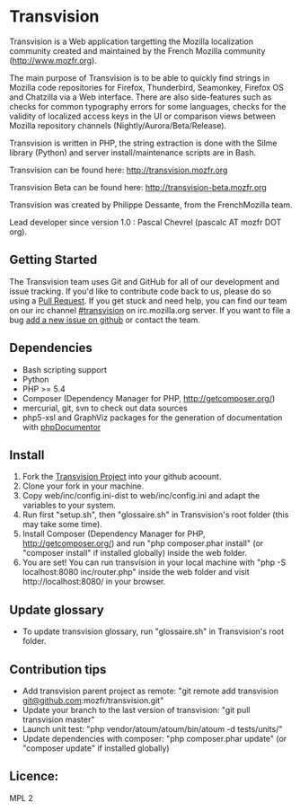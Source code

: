 Transvision
===========

Transvision is a Web application targetting the Mozilla localization community created and maintained by the French Mozilla community (http://www.mozfr.org).

The main purpose of Transvision is to be able to quickly find strings in Mozilla code repositories for Firefox, Thunderbird, Seamonkey, Firefox OS and Chatzilla via a Web interface. There are also side-features such as checks for common typography errors for some languages, checks for the validity of localized access keys in the UI or comparison views between Mozilla repository channels (Nightly/Aurora/Beta/Release).

Transvision is written in PHP, the string extraction is done with the Silme library (Python) and server install/maintenance scripts are in Bash.

Transvision can be found here:
http://transvision.mozfr.org

Transvision Beta can be found here:
http://transvision-beta.mozfr.org

Transvision was created by Philippe Dessante, from the FrenchMozilla team.

Lead developer since version 1.0 : Pascal Chevrel (pascalc AT mozfr DOT org).

## Getting Started

The Transvision team uses Git and GitHub for all of our development and issue tracking.
If you'd like to contribute code back to us, please do so using a [Pull Request][].
If you get stuck and need help, you can find our team on our irc channel [#transvision][] on irc.mozilla.org server.
If you want to file a bug [add a new issue on github][] or contact the team.

[Pull Request]: https://help.github.com/articles/using-pull-requests
[#transvision]: irc://irc.mozilla.org/transvision
[add a new issue on github]: https://github.com/mozfr/transvision/issues

Dependencies
------------
- Bash scripting support
- Python
- PHP >= 5.4
- Composer (Dependency Manager for PHP, http://getcomposer.org/)
- mercurial, git, svn to check out data sources
- php5-xsl and GraphViz packages for the generation of documentation with [phpDocumentor](http://phpdoc.org/)

Install
-------
1. Fork the [Transvision Project][] into your github acoount.
2. Clone your fork in your machine.
3. Copy web/inc/config.ini-dist to web/inc/config.ini and adapt the variables to your system.
4. Run first "setup.sh", then "glossaire.sh" in Transvision's root folder (this may take some time).
5. Install Composer (Dependency Manager for PHP, http://getcomposer.org/) and run "php composer.phar install" (or "composer install" if installed globally) inside the web folder.
6. You are set! You can run transvision in your local machine with "php -S localhost:8080 inc/router.php" inside the web folder and visit http://localhost:8080/ in your browser.

[Transvision Project]: https://github.com/mozfr/transvision

Update glossary
---------------
- To update transvision glossary, run "glossaire.sh" in Transvision's root folder.

Contribution tips
-----------------
- Add transvision parent project as remote:
"git remote add transvision git@github.com:mozfr/transvision.git"
- Update your branch to the last version of transvision:
"git pull transvision master"
- Launch unit test:
"php vendor/atoum/atoum/bin/atoum -d tests/units/"
- Update dependencies with composer:
"php composer.phar update" (or "composer update" if installed globally)

Licence:
-------
MPL 2

